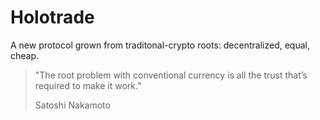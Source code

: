 # Holotrade

A new protocol grown from traditonal-crypto roots: decentralized, equal, cheap.

> "The root problem with conventional currency is all the trust that’s required to make it work."
>
> Satoshi Nakamoto


